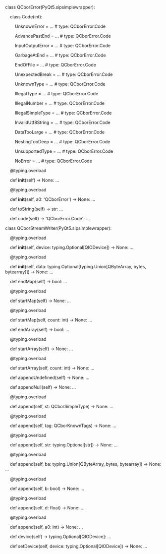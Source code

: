 class QCborError(PyQt5.sipsimplewrapper):

  

    class Code(int):

        UnknownError = ... # type: QCborError.Code

        AdvancePastEnd = ... # type: QCborError.Code

        InputOutputError = ... # type: QCborError.Code

        GarbageAtEnd = ... # type: QCborError.Code

        EndOfFile = ... # type: QCborError.Code

        UnexpectedBreak = ... # type: QCborError.Code

        UnknownType = ... # type: QCborError.Code

        IllegalType = ... # type: QCborError.Code

        IllegalNumber = ... # type: QCborError.Code

        IllegalSimpleType = ... # type: QCborError.Code

        InvalidUtf8String = ... # type: QCborError.Code

        DataTooLarge = ... # type: QCborError.Code

        NestingTooDeep = ... # type: QCborError.Code

        UnsupportedType = ... # type: QCborError.Code

        NoError = ... # type: QCborError.Code

  

    @typing.overload

    def __init__(self) -> None: ...

    @typing.overload

    def __init__(self, a0: 'QCborError') -> None: ...

  

    def toString(self) -> str: ...

    def code(self) -> 'QCborError.Code': ...

  
  

class QCborStreamWriter(PyQt5.sipsimplewrapper):

  

    @typing.overload

    def __init__(self, device: typing.Optional[QIODevice]) -> None: ...

    @typing.overload

    def __init__(self, data: typing.Optional[typing.Union[QByteArray, bytes, bytearray]]) -> None: ...

  

    def endMap(self) -> bool: ...

    @typing.overload

    def startMap(self) -> None: ...

    @typing.overload

    def startMap(self, count: int) -> None: ...

    def endArray(self) -> bool: ...

    @typing.overload

    def startArray(self) -> None: ...

    @typing.overload

    def startArray(self, count: int) -> None: ...

    def appendUndefined(self) -> None: ...

    def appendNull(self) -> None: ...

    @typing.overload

    def append(self, st: QCborSimpleType) -> None: ...

    @typing.overload

    def append(self, tag: QCborKnownTags) -> None: ...

    @typing.overload

    def append(self, str: typing.Optional[str]) -> None: ...

    @typing.overload

    def append(self, ba: typing.Union[QByteArray, bytes, bytearray]) -> None: ...

    @typing.overload

    def append(self, b: bool) -> None: ...

    @typing.overload

    def append(self, d: float) -> None: ...

    @typing.overload

    def append(self, a0: int) -> None: ...

    def device(self) -> typing.Optional[QIODevice]: ...

    def setDevice(self, device: typing.Optional[QIODevice]) -> None: ...